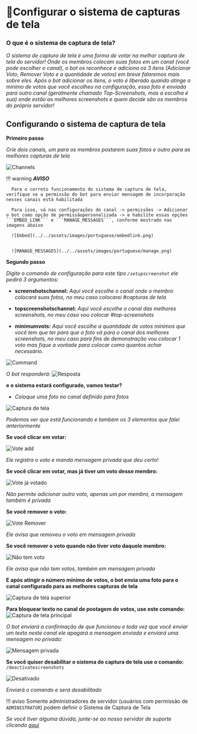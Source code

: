 # 📸Configurar o sistema de capturas de tela

### O que é o sistema de captura de tela?

_O sistema de captura de tela é uma forma de votar na melhor captura de tela do servidor! Onde os membros colocam suas fotos em um canal (você pode escolher o canal), o bot os reconhece e adiciona os 3 itens (Adicionar Voto, Remover Voto e a quantidade de votos) em breve falaremos mais sobre eles. Após o bot adicionar os itens, o voto é liberado quando atinge o mínimo de votos que você escolheu na configuração, essa foto é enviada para outro canal (geralmente chamado Top-Screenshots, mas a escolha é sua) onde estão as melhores screenshots e quem decide são os membros do próprio servidor!_

## Configurando o sistema de captura de tela

**Primeiro passo**

_Crie dois canais, um para os membros postarem suas fotos e outro para as melhores capturas de tela_

![Channels](../../assets/images/portuguese/canais.png)

!!! warning
      **_AVISO_**
      
      Para o correto funcionamento do sistema de captura de tela, verifique se a permissão do bot para enviar mensagem de incorporação nesses canais está habilitada

      Para isso, vá nas configurações do canal -> permissões -> Adicionar o bot como opção de permissãopersonalizada -> e habilite essas opções ```EMBED_LINK``` e ```MANAGE_MESSAGES```, conforme mostrado nas imagens abaixo

      ![Embed](../../assets/images/portuguese/embedlink.png)


      ![MANAGE_MESSAGES](../../assets/images/portuguese/manage.png)

**Segundo passo**

_Digite o comando de configuração para este tipo `/setupscreenshot`
ele pedirá 3 argumentos:_

- **screenshotschannel:** _Aqui você escolhe o canal onde o membro colocará suas fotos, no meu caso colocarei #capturas de tela_

- **topscreenshotschannel:** _Aqui você escolhe o canal das melhores screenshots, no meu caso vou colocar #top-screenshots_

- **minimumvots:** _Aqui você escolhe a quantidade de votos mínimos que você tem que ter para que a foto vá para o canal dos melhores screenshots, no meu caso para fins de demonstração vou colocar 1 voto mas fique a vontade para colocar como quantos achar necessário._

![Command](../../assets/images/portuguese/setupscreenshots.png)

_O bot responderá:_
![Resposta](../../assets/images/portuguese/responsescreen.png)

**e o sistema estará configurado, vamos testar?**

- _Coloque uma foto no canal definido para fotos_

![Captura de tela](../../assets/images/portuguese/Screenshot.png)

_Podemos ver que está funcionando e também os 3 elementos que falei anteriormente_

**Se você clicar em votar:**

![Vote add](../../assets/images/portuguese/vote.png)

_Ele registra o voto e manda mensagem privada que deu certo!_

**Se você clicar em votar, mas já tiver um voto desse membro:**

![Vote já votado](../../assets/images/portuguese/voteadd.png)

_Não permite adicionar outro voto, apenas um por membro, a mensagem também é privada_

**Se você remover o voto:**

![Vote Remover](../../assets/images/portuguese/remove.png)

_Ele avisa que removeu o voto em mensagem privada_

**Se você remover o voto quando não tiver voto daquele membro:**

![Não tem voto](../../assets/images/portuguese/nothavevote.png)

_Ele avisa que não tem votos, também em mensagem privada_

**E após atingir o número mínimo de votos, o bot envia uma foto para o canal configurado para as melhores capturas de tela**

![Captura de tela superior](../../assets/images/portuguese/top.png)

**Para bloquear texto no canal de postagem de votos, use este comando:**
![Captura de tela principal](../../assets/images/portuguese/notext.png)

_O bot enviará a confirmação de que funcionou e toda vez que você enviar um texto neste canal ele apagará a mensagem enviada e enviará uma mensagem no privado:_

![Mensagem privada](../../assets/images/portuguese/private.png)

**Se você quiser desabilitar o sistema de captura de tela use o comando:** `/deactivatescreenshots `

![Desativado](../../assets/images/portuguese/desactive.png)

_Enviará o comando e será desabilitado_

!!! aviso
      Somente administradores de servidor (usuários com permissão de `ADMINISTRATOR`) podem definir o Sistema de Captura de Tela

_Se você tiver alguma dúvida, junte-se ao nosso servidor de suporte clicando [aqui](https://discord.com/invite/DEtGv4wUNX)_

